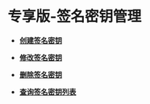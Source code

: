 # 专享版-签名密钥管理<a name="ZH-CN_TOPIC_0259167239"></a>

 

-   **[创建签名密钥](创建签名密钥.md)**  

-   **[修改签名密钥](修改签名密钥.md)**  

-   **[删除签名密钥](删除签名密钥.md)**  

-   **[查询签名密钥列表](查询签名密钥列表.md)**  



